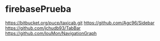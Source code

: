 # firebasePrueba
https://bitbucket.org/pucp/taxicab.git
https://github.com/Agc96/Sidebar
https://github.com/jchudb93/TabBar
https://github.com/louMon/NavigationGraph
